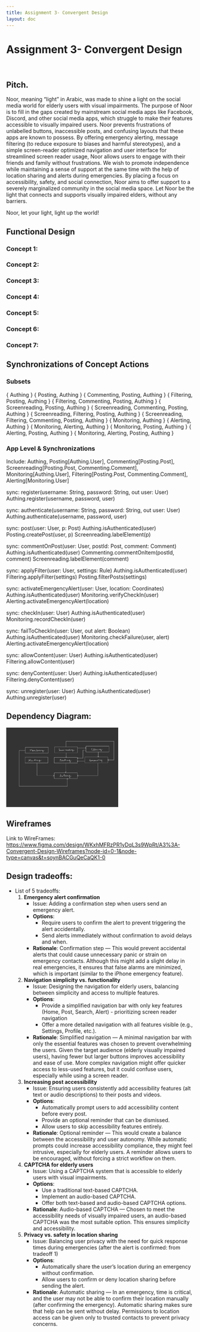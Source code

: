 ```yaml
---
title: Assignment 3- Convergent Design
layout: doc
---
```


# Assignment 3- Convergent Design
<br>

## Pitch.

Noor, meaning “light” in Arabic, was made to shine a light on the social media world for elderly users with visual impairments. The purpose of Noor is to fill in the gaps created by mainstream social media apps like Facebook, Discord, and other social media apps, which struggle to make their features accessible to visually impaired users. Noor prevents frustrations of unlabelled buttons, inaccessible posts, and confusing layouts that these apps are known to possess. By offering emergency alerting, message filtering (to reduce exposure to biases and harmful stereotypes), and a simple screen-reader optimized navigation and user interface for streamlined screen reader usage, Noor allows users to engage with their friends and family without frustrations. We wish to promote independence while maintaining a sense of support at the same time with the help of location sharing and alerts during emergencies. By placing a focus on accessibility, safety, and social connection, Noor aims to offer support to a severely marginalized community in the social media space. Let Noor be the light that connects and supports visually impaired elders, without any barriers. 

Noor, let your light, light up the world!
<br>

## Functional Design

### Concept 1:
### Concept 2:
### Concept 3:
### Concept 4:
### Concept 5:
### Concept 6:
### Concept 7:


## Synchronizations of Concept Actions

### Subsets
{ Authing }
{ Posting, Authing }
{ Commenting, Posting, Authing }
{ Filtering, Posting, Authing }
{ Filtering, Commenting, Posting, Authing }
{ Screenreading, Posting, Authing }
{ Screenreading, Commenting, Posting, Authing }
{ Screenreading, Filtering, Posting, Authing }
{ Screenreading, Filtering, Commenting, Posting, Authing }
{ Monitoring, Authing }
{ Alerting, Authing }
{ Monitoring, Alerting, Authing }
{ Monitoring, Posting, Authing }
{ Alerting, Posting, Authing }
{ Monitoring, Alerting, Posting, Authing }

### App Level & Synchronizations
Include: Authing, Posting[Authing.User], Commenting[Posting.Post], Screenreading[Posting.Post, Commenting.Comment], Monitoring[Authing.User], Filtering[Posting.Post, Commenting.Comment], Alerting[Monitoring.User]

sync: register(username: String, password: String, out user: User)
Authing.register(username, password, user)

sync: authenticate(username: String, password: String, out user: User)
Authing.authenticate(username, password, user)

sync: post(user: User, p: Post)
Authing.isAuthenticated(user)
Posting.createPost(user, p)
Screenreading.labelElement(p)

sync: commentOnPost(user: User, postId: Post, comment: Comment)
Authing.isAuthenticated(user)
Commenting.commentOnItem(postId, comment)
Screenreading.labelElement(comment)

sync: applyFilter(user: User, settings: Rule)
Authing.isAuthenticated(user)
Filtering.applyFilter(settings)
Posting.filterPosts(settings)

sync: activateEmergencyAlert(user: User, location: Coordinates)
Authing.isAuthenticated(user)
Monitoring.verifyCheckIn(user)
Alerting.activateEmergencyAlert(location)

sync: checkIn(user: User)
Authing.isAuthenticated(user)
Monitoring.recordCheckIn(user)

sync: failToCheckIn(user: User, out alert: Boolean)
Authing.isAuthenticated(user)
Monitoring.checkFailure(user, alert)
Alerting.activateEmergencyAlert(location)

sync: allowContent(user: User)
Authing.isAuthenticated(user)
Filtering.allowContent(user)

sync: denyContent(user: User)
Authing.isAuthenticated(user)
Filtering.denyContent(user)

sync: unregister(user: User)
Authing.isAuthenticated(user)
Authing.unregister(user)

## Dependency Diagram:
<img src="./images/dependencyDiagram.jpg" alt="Dependency Diagram Example" width="300px">

## Wireframes

Link to WireFrames: https://www.figma.com/design/WKxhMFRzPR1yDqL3s9WpRt/A3%3A-Convergent-Design-Wireframes?node-id=0-1&node-type=canvas&t=soynBACGuQeCaQK1-0 


## Design tradeoffs:
- List of 5 tradeoffs:
    1. **Emergency alert confirmation**
        - Issue: Adding a confirmation step when users send an emergency alert.
        - **Options**:
            - Require users to confirm the alert to prevent triggering the alert accidentally.
            - Send alerts immediately without confirmation to avoid delays and when.
        - **Rationale**: Confirmation step — This would prevent accidental alerts that could cause unnecessary panic or strain on emergency contacts. Although this might add a slight delay in real emergencies, it ensures that false alarms are minimized, which is important (similar to the iPhone emergency feature).
    2. **Navigation simplicity vs. functionality**
        - Issue: Designing the navigation for elderly users, balancing between simplicity and access to multiple features.
        - **Options**:
            - Provide a simplified navigation bar with only key features (Home, Post, Search, Alert) - prioritizing screen reader navigation
            - Offer a more detailed navigation with all features visible (e.g., Settings, Profile, etc.).
        - **Rationale**: Simplified navigation — A minimal navigation bar with only the essential features was chosen to prevent overwhelming the users. Given the target audience (elderly visually impaired users), having fewer but larger buttons improves accessibility and ease of use. More complex navigation might offer quicker access to less-used features, but it could confuse users, especially while using a screen reader.
    3. **Increasing post accessibility**
        - Issue: Ensuring  users consistently add accessibility features (alt text or audio descriptions) to their posts and videos.
        - **Options**:
            - Automatically prompt users to add accessibility content before every post.
            - Provide an optional reminder that can be dismissed.
            - Allow users to skip accessibility features entirely.
        - **Rationale**: Optional reminder — This would create a balance between the accessibility and user autonomy. While automatic prompts could increase accessibility compliance, they might feel intrusive, especially for elderly users. A reminder allows users to be encouraged, without forcing a strict workflow on them.
    4. **CAPTCHA for elderly users**
        - Issue: Using a CAPTCHA system that is accessible to elderly users with visual impairments.
        - **Options**:
            - Use a traditional text-based CAPTCHA.
            - Implement an audio-based CAPTCHA.
            - Offer both text-based and audio-based CAPTCHA options.
        - **Rationale**: Audio-based CAPTCHA — Chosen to meet the accessibility needs of visually impaired users, an audio-based CAPTCHA was the most suitable option. This ensures simplicity and accessibility.
    5. **Privacy vs. safety in location sharing**
        - Issue: Balancing user privacy with the need for quick response times during emergencies (after the alert is confirmed: from tradeoff 1)
        - **Options**:
            - Automatically share the user’s location during an emergency without confirmation.
            - Allow users to confirm or deny location sharing before sending the alert.
        - **Rationale**: Automatic sharing — In an emergency, time is critical, and the user may not be able to confirm their location manually (after confirming the emergency). Automatic sharing makes sure that help can be sent without delay. Permissions to location access can be given only to trusted contacts to prevent privacy concerns.
<br>